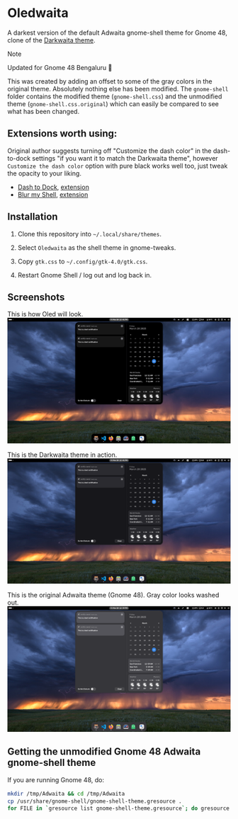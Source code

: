 # Oledwaita
A darkest version of the default Adwaita gnome-shell theme for Gnome 48, clone of the [Darkwaita theme](https://github.com/varunbpatil/Darkwaita).

> [!NOTE]  
> Updated for Gnome 48 Bengaluru 🎉

This was created by adding an offset to some of the gray colors in the original theme. Absolutely nothing else has been modified. The `gnome-shell` folder contains the modified theme (`gnome-shell.css`) and the unmodified theme (`gnome-shell.css.original`) which can easily be compared to see what has been changed.

## Extensions worth using:
Original author suggests turning off "Customize the dash color" in the dash-to-dock settings "if you want it to match the Darkwaita theme", however `Customize the dash color` option with pure black works well too, just tweak the opacity to your liking.

- [Dash to Dock](https://micheleg.github.io/dash-to-dock/), [extension](https://extensions.gnome.org/extension/307/dash-to-dock/)
- [Blur my Shell](https://extensions.gnome.org/extension/3196/blur-my-shell/), [extension](https://extensions.gnome.org/extension/3193/blur-my-shell/)

## Installation
1. Clone this repository into `~/.local/share/themes`.
2. Select `Oledwaita` as the shell theme in gnome-tweaks.
3. Copy `gtk.css` to `~/.config/gtk-4.0/gtk.css`.

4. Restart Gnome Shell / log out and log back in.

## Screenshots
This is how Oled will look.
![Oled theme](screenshots/oledwaita.png)

This is the Darkwaita theme in action.
![Darkwaita theme](screenshots/darkwaita.png)

This is the original Adwaita theme (Gnome 48). Gray color looks washed out.
![Original Adwaita theme](screenshots/original.png)

## Getting the unmodified Gnome 48 Adwaita gnome-shell theme
If you are running Gnome 48, do:
```sh
mkdir /tmp/Adwaita && cd /tmp/Adwaita
cp /usr/share/gnome-shell/gnome-shell-theme.gresource .
for FILE in `gresource list gnome-shell-theme.gresource`; do gresource extract gnome-shell-theme.gresource $FILE > $(basename -- "$FILE"); done
```
